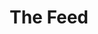 ---
title: "The Feed"
description: "All my writings, shots and creations in one feed."
url: /feed/
---